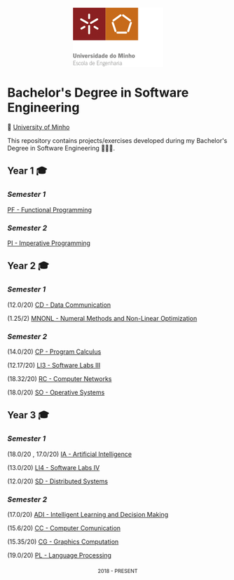 
<p align="center">
  <img  src="/LEI/images/Logo.png">
</p>

# Bachelor's Degree in Software Engineering

📍 [University of Minho](https://www.uminho.pt/EN)

This repository contains projects/exercises developed during my Bachelor's Degree in Software Engineering 🧑🏻‍🎓.

## **Year 1** 🎓
  ### *Semester 1*
  [PF - Functional Programming](LEI/1%20Year/1%20Semester/PF)
  ### *Semester 2*
  [PI - Imperative Programming](LEI/1%20Year/2%20Semester/PI)
## **Year 2** 🎓
  ### *Semester 1*
  (12.0/20) [CD - Data Communication](LEI/2%20Year/1%20Semester/CD)
  
  (1.25/2) [MNONL - Numeral Methods and Non-Linear Optimization](LEI/2%20Year/1%20Semester/MNONL)
  ### *Semester 2*
  (14.0/20) [CP - Program Calculus](LEI/2%20Year/2%20Semester/CP)
  
  (12.17/20) [LI3 - Software Labs III](LEI/2%20Year/2%20Semester/LI3)
  
  (18.32/20) [RC - Computer Networks](LEI/2%20Year/2%20Semester/RC)
  
  (18.0/20) [SO - Operative Systems](LEI/2%20Year/2%20Semester/SO)  
## **Year 3** 🎓
  ### *Semester 1*
  (18.0/20 , 17.0/20) [IA - Artificial Intelligence](LEI/3%20Year/1%20Semester/IA)
  
  (13.0/20) [LI4 - Software Labs IV](LEI/3%20Year/1%20Semester/LI4)
  
  (12.0/20) [SD - Distributed Systems](LEI/3%20Year/1%20Semester/SD)
  
  ### *Semester 2*
  (17.0/20) [ADI - Intelligent Learning and Decision Making](LEI/3%20Year/2%20Semester/ADI) 
  
  (15.6/20) [CC - Computer Comunication](LEI/3%20Year/2%20Semester/CC)
  
  (15.35/20) [CG - Graphics Computation](LEI/3%20Year/2%20Semester/CG)   
  
  (19.0/20) [PL - Language Processing](LEI/3%20Year/2%20Semester/PL)   


<div align="center">
  <sub>2018 - PRESENT</sub>
</div>
